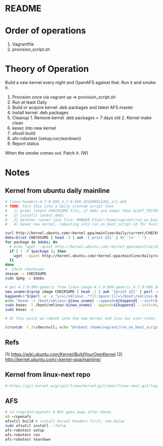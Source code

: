 # README

# Order of operations
1. Vagrantfile
2. provision_script.sh

# Theory of Operation
Build a new kernel every night and OpenAFS against that. Run it and smoke it.

1. Provision once via vagrant up => provision_script.sh
2. Run at least Daily
  1. Build or acquire kernel .deb packages and latest AFS master
  2. Install kernel .deb packages
  3. Cleanup
    1. Remove kernel .deb packages > 7 days old
    2. Kernel make clean
  4. kexec into new kernel
  5. afsutil build
  6. afs-robotest {setup;run;teardown}
  7. Report status

When the smoke comes out. Patch it. (W)

# Notes

## Kernel from ubuntu daily mainline

```sh
# linux-headers-4.7.0-999_4.7.0-999.201608012201_all.deb
# TODO: Turn this into a daily crontab script that
#   1) grabs latest CHECKSUMS file, if debs are newer than $LAST_TESTED, continue
#   2) installs latest debs
#   3) deletes runner lock file: MARKER_FILE="/home/vagrant/run_on_boot_script_marker"
#   4) kexec new kernel, rebooting into run_on_boot_script.sh for testing

curl http://kernel.ubuntu.com/~kernel-ppa/mainline/daily/current/CHECKSUMS | grep -e "generic.*amd64.deb" -e "linux-headers.*all.deb" > CHECKSUMS
debs=$(cat CHECKSUMS | head -3 | awk '{ print $2}' | tr '\n' ' ')
for package in $debs; do
  # echo "wget --quiet http://kernel.ubuntu.com/~kernel-ppa/mainline/daily/current/$package"
  if [ ! -f $package ]; then
    wget --quiet http://kernel.ubuntu.com/~kernel-ppa/mainline/daily/current/$package
  fi
done
#  check checksums
shasum -c CHECKSUMS
sudo dpkg -i $debs

# get 4.7.0-999-generic from linux-image-4.7.0-999-generic_4.7.0-999.201608012201_amd64.deb
new_uname=$(grep image CHECKSUMS | head -1 | awk '{print $2}' | perl -pe "s/linux-image-(.*?)_.*/\1/")
kappend=\"$(perl -p -e "s/=\/vmlinuz-.*?[[:space:]]/=\/boot\/vmlinuz-${new_uname} /" /proc/cmdline)\"
echo "kexec -l /boot/vmlinuz-${new_uname} --append=${kappend} --initrd=/boot/initrd.img-${new_uname}"
sudo kexec -l /boot/vmlinuz-${new_uname} --append=${kappend} --initrd=/boot/initrd.img-${new_uname}
sudo kexec -e

# At this point we reboot into the new kernel and lose our user-state.

(crontab -l 2>/dev/null; echo "@reboot /home/vagrant/run_on_boot_script.sh >> /home/vagrant/run_on_boot_script.out 2>&1") | crontab -
```
## Refs
(1) https://wiki.ubuntu.com/Kernel/BuildYourOwnKernel
(2) http://kernel.ubuntu.com/~kernel-ppa/mainline/

## Kernel from linux-next repo

```sh
# https://git.kernel.org/cgit/linux/kernel/git/next/linux-next.git/log/?ofs=100
```
## AFS

```sh
# cd /vagrant/openafs # NFS goes away after kexec
cd ~/openafs
afsutil build # install kernel headers first, see below
sudo afsutil install --force
afs-robotest setup
afs-robotest run
afs-robotest teardown
```
